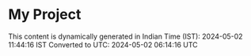 # My Project

This content is dynamically generated in Indian Time (IST): 2024-05-02 11:44:16 IST
Converted to UTC: 2024-05-02 06:14:16 UTC
